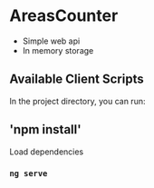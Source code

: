 # AreasCounter

* Simple web api
* In memory storage



## Available Client Scripts

In the project directory, you can run:

## 'npm install'
Load dependencies

### `ng serve`
